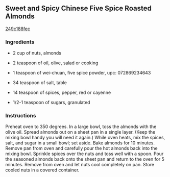 ## Sweet and Spicy Chinese Five Spice Roasted Almonds

[249c188fec](http://www.food.com/recipe/sweet-and-spicy-chinese-five-spice-roasted-almonds-452613)

### Ingredients

 - 2 cup of nuts, almonds

 - 2 teaspoon of oil, olive, salad or cooking

 - 1 teaspoon of wei-chuan, five spice powder, upc: 072869234643

 - 34 teaspoon of salt, table

 - 14 teaspoon of spices, pepper, red or cayenne

 - 1/2-1 teaspoon of sugars, granulated

### Instructions

Preheat oven to 350 degrees. In a large bowl, toss the almonds with the olive oil. Spread almonds out on a sheet pan in a single layer. (Keep the mixing bowl handy you will need it again.) While oven heats, mix the spices, salt, and sugar in a small bowl; set aside. Bake almonds for 10 minutes. Remove pan from oven and carefully pour the hot almonds back into the mixing bowl. Sprinkle spices over the nuts and toss well with a spoon. Pour the seasoned almonds back onto the sheet pan and return to the oven for 5 minutes. Remove from oven and let nuts cool completely on pan. Store cooled nuts in a covered container.